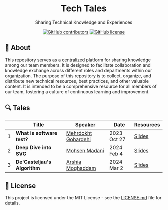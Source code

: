 <h1 align="center">Tech Tales</h1>
<p align="center">Sharing Technical Knowledge and Experiences </p>
<div align="center">

[![GitHub contributors](https://img.shields.io/github/contributors/zarrinotech/tech-tales)](https://GitHub.com/zarrinotech/tech-tales/contributors/)
[![GitHub license](https://img.shields.io/badge/license-MIT-blue.svg)](https://github.com/zarrinotech/tech-tales/blob/master/LICENSE)

</div>

## 📖 About

This repository serves as a centralized platform for sharing knowledge among our team members. It is designed to facilitate collaboration and knowledge exchange across different roles and departments within our organization. The purpose of this repository is to collect, organize, and distribute new technical resources, best practices, and other valuable content. It is intended to be a comprehensive resource for all members of our team, fostering a culture of continuous learning and improvement.

## 🔍 Tales

|  | Title | Speaker | Date | Resources |
| --- | ----- | ------- | ---- | --------- |
| 1 | **What is software test?** | [Mehrdokht Gohardehi](https://github.com/mehrdokhtgohar) | 2023 Oct 27 | [Slides](https://github.com/zarrino/tech-tales/blob/main/src/what-is-software-test/content.pdf) |
| 2 | **Deep Dive into SVG** | [Mohsen Madani](https://github.com/moh3n9595) | 2024 Feb 4 | [Slides](https://github.com/zarrino/tech-tales/blob/main/src/deep-dive-into-svg/content.pdf) |
| 3 | **De'Casteljau's Algorithm** | [Arshia Moghaddam](https://github.com/ars2062) | 2024 Mar 2 | [Slides](https://github.com/zarrino/tech-tales/blob/main/src/De'Casteljau's%20Algorithm/content.pdf)

## 📃 License

This project is licensed under the MIT License - see the [LICENSE.md](https://github.com/zarrinotech/tech-tales/blob/master/LICENSE) file for details.

